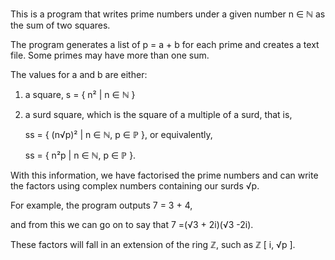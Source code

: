 This is a program that writes prime numbers under a given number n ∈ ℕ as the sum of two squares.

The program generates a list of p = a + b for each prime and creates a text file. Some primes may have more than one sum. 

The values for a and b are either:
1) a square, s = { n² | n ∈ ℕ }
2) a surd square, which is the square of a multiple of a surd, that is, 
   
   ss = { (n√p)² | n ∈ ℕ, p ∈ ℙ }, or equivalently, 
   
   ss = { n²p | n ∈ ℕ, p ∈ ℙ }.

With this information, we have factorised the prime numbers and can write the factors using complex numbers containing our surds √p.

For example, the program outputs 7 = 3 + 4, 

and from this we can go on to say that 7 =(√3 + 2i)(√3 -2i). 

These factors will fall in an extension of the ring ℤ, such as ℤ [ i, √p ].

